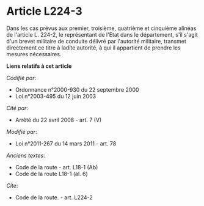 # Article L224-3

Dans les cas prévus aux premier, troisième, quatrième et cinquième alinéas de l'article L. 224-2, le représentant de l'Etat
dans le département, s'il s'agit d'un brevet militaire de conduite délivré par l'autorité militaire, transmet directement ce
titre à ladite autorité, à qui il appartient de prendre les mesures nécessaires.

**Liens relatifs à cet article**

_Codifié par_:

  - Ordonnance n°2000-930 du 22 septembre 2000
  - Loi n°2003-495 du 12 juin 2003

_Cité par_:

  - Arrêté du 22 avril 2008 - art. 7 (V)

_Modifié par_:

  - Loi n°2011-267 du 14 mars 2011 - art. 78

_Anciens textes_:

  - Code de la route - art. L18-1 (Ab)
  - Code de la route L18-1 (al. 6)

_Cite_:

  - Code de la route. - art. L224-2
